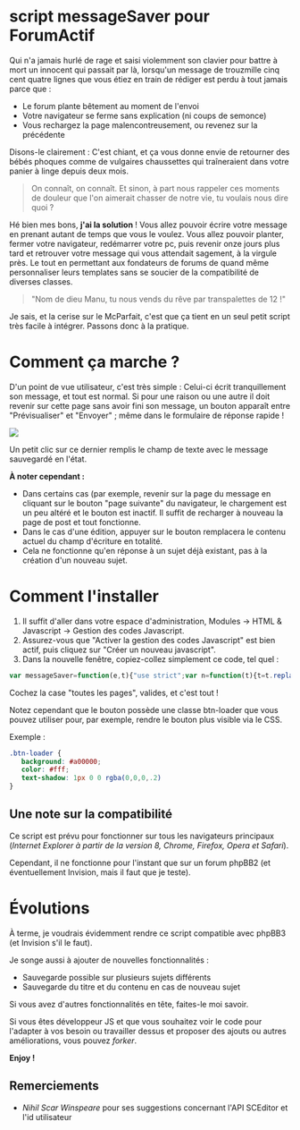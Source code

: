 script messageSaver pour ForumActif
=======================

Qui n'a jamais hurlé de rage et saisi violemment son clavier pour battre à mort un innocent qui passait par là, lorsqu'un message de trouzmille cinq cent quatre lignes que vous étiez en train de rédiger est perdu à tout jamais parce que :

- Le forum plante bêtement au moment de l'envoi
- Votre navigateur se ferme sans explication (ni coups de semonce)
- Vous rechargez la page malencontreusement, ou revenez sur la précédente

Disons-le clairement : C'est chiant, et ça vous donne envie de retourner des bébés phoques comme de vulgaires chaussettes qui traîneraient dans votre panier à linge depuis deux mois.

> On connaît, on connaît. Et sinon, à part nous rappeler ces moments de douleur que l'on aimerait chasser de notre vie, tu voulais nous dire quoi ?

Hé bien mes bons, **j'ai la solution** !
Vous allez pouvoir écrire votre message en prenant autant de temps que vous le voulez. Vous allez pouvoir planter, fermer votre navigateur, redémarrer votre pc, puis revenir onze jours plus tard et retrouver votre message qui vous attendait sagement, à la virgule près. Le tout en permettant aux fondateurs de forums de quand même personnaliser leurs templates sans se soucier de la compatibilité de diverses classes.

> "Nom de dieu Manu, tu nous vends du rêve par transpalettes de 12 !"

Je sais, et la cerise sur le McParfait, c'est que ça tient en un seul petit script très facile à intégrer. Passons donc à la pratique.

# Comment ça marche ?

D'un point de vue utilisateur, c'est très simple : Celui-ci écrit tranquillement son message, et tout est normal. Si pour une raison ou une autre il doit revenir sur cette page sans avoir fini son message, un bouton apparaît entre "Prévisualiser" et "Envoyer" ; même dans le formulaire de réponse rapide !

![](http://img110.xooimage.com/files/e/2/e/exemple1-477058a.jpg)

Un petit clic sur ce dernier remplis le champ de texte avec le message sauvegardé en l'état.

**À noter cependant :**
- Dans certains cas (par exemple, revenir sur la page du message en cliquant sur le bouton "page suivante" du navigateur, le chargement est un peu altéré et le bouton est inactif. Il suffit de recharger à nouveau la page de post et tout fonctionne.
- Dans le cas d'une édition, appuyer sur le bouton remplacera le contenu actuel du champ d'écriture en totalité.
- Cela ne fonctionne qu'en réponse à un sujet déjà existant, pas à la création d'un nouveau sujet.

# Comment l'installer

1. Il suffit d'aller dans votre espace d'administration, Modules → HTML & Javascript → Gestion des codes Javascript.
2. Assurez-vous que "Activer la gestion des codes Javascript" est bien actif, puis cliquez sur "Créer un nouveau javascript".
3. Dans la nouvelle fenêtre, copiez-collez simplement ce code, tel quel :
```javascript
var messageSaver=function(e,t){"use strict";var n=function(t){t=t.replace(/[\[]/,"\\[").replace(/[\]]/,"\\]");var n="[\\?&]"+t+"=([^&#]*)",r=new RegExp(n),i=r.exec(window.location.href),s=e("#text_editor_textarea").siblings('input[name="'+t+'"]').val();return i===null?s:i[1]};var r=function(e,t,n,r){var i={userID:e,topicURL:r,message:t};localStorage.setItem(n,JSON.stringify(i))};var i=function(e,t,n,r){var i,o="\nIl n'y a pas de message à charger.",u=localStorage.getItem(n);if(u!="undefined"){i=JSON.parse(u);s(e,t.val(),n,r)?t.val(i.message):alert("Erreur 1:\nLa vérification du message enregistré a échoué.")}else alert("Erreur 2: Il n'y a aucun message sauvegardé dans le WebStorage")};var s=function(e,t,n,r){var i,s=localStorage.getItem(n);if(s!="undefined"){i=JSON.parse(s);return i.userID===e&&i.topicURL===r&&t===""?true:false}else return false};var o=function(){var t=window.location.host,s=_userdata.user_id,o=n("t"),u=e('form[action="/post"]'),a=u.find('input[name="post"]'),f=e("#text_editor_textarea").sceditor("instance");f.bind("keyup",function(){r(s,f.val(),t,o)});if(localStorage.getItem(t)){a.before('<input type="button" class="mainoption btn-loader" id="ms-loader" value="Charger le message sauvegardé" />&nbsp;&nbsp;')}u.on("click","#ms-loader",function(){i(s,f,t,o)})};return{init:o}}(jQuery);$(window).load(function(){typeof _userdata=="undefined"?console.log("L'objet \"_userdata\" de forumactif n'a pas été trouvé. Le script de sauvegarde des messages en cours d'écriture ne peut pas fonctionner."):messageSaver.init()})
```

Cochez la case "toutes les pages", valides, et c'est tout !

Notez cependant que le bouton possède une classe btn-loader que vous pouvez utiliser pour, par exemple, rendre le bouton plus visible via le CSS.

Exemple :
```css
.btn-loader {
   background: #a00000;
   color: #fff;
   text-shadow: 1px 0 0 rgba(0,0,0,.2)
}
```

## Une note sur la compatibilité

Ce script est prévu pour fonctionner sur tous les navigateurs principaux (*Internet Explorer à partir de la version 8, Chrome, Firefox, Opera et Safari*).

Cependant, il ne fonctionne pour l'instant que sur un forum phpBB2 (et éventuellement Invision, mais il faut que je teste).

# Évolutions

À terme, je voudrais évidemment rendre ce script compatible avec phpBB3 (et Invision s'il le faut).

Je songe aussi à ajouter de nouvelles fonctionnalités :
- Sauvegarde possible sur plusieurs sujets différents
- Sauvegarde du titre et du contenu en cas de nouveau sujet

Si vous avez d'autres fonctionnalités en tête, faites-le moi savoir.

Si vous êtes développeur JS et que vous souhaitez voir le code pour l'adapter à vos besoin ou travailler dessus et proposer des ajouts ou autres améliorations, vous pouvez *forker*.

**Enjoy !**

## Remerciements
- *Nihil Scar Winspeare* pour ses suggestions concernant l'API SCEditor et l'id utilisateur
